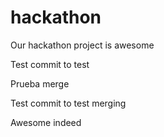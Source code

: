 hackathon
=========

Our hackathon project is awesome

Test commit to test


Prueba merge


Test commit to test merging


Awesome indeed